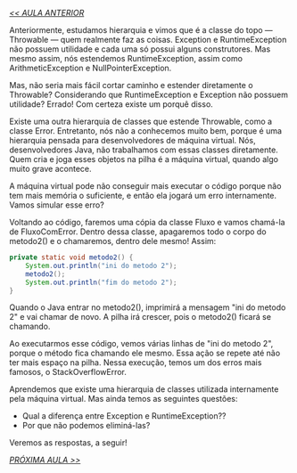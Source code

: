 *[<< AULA ANTERIOR](https://github.com/pvreboucas/java-excecoes/edit/aula-4/aulas/1-hierarquia-de-excecoes.md)*


Anteriormente, estudamos hierarquia e vimos que é a classe do topo — Throwable — quem realmente faz as coisas. Exception e RuntimeException não possuem utilidade e cada uma só possui alguns construtores. Mas mesmo assim, nós estendemos RuntimeException, assim como ArithmeticException e NullPointerException.

Mas, não seria mais fácil cortar caminho e estender diretamente o Throwable? Considerando que RuntimeException e Exception não possuem utilidade? Errado! Com certeza existe um porquê disso.

Existe uma outra hierarquia de classes que estende Throwable, como a classe Error. Entretanto, nós não a conhecemos muito bem, porque é uma hierarquia pensada para desenvolvedores de máquina virtual. Nós, desenvolvedores Java, não trabalhamos com essas classes diretamente. Quem cria e joga esses objetos na pilha é a máquina virtual, quando algo muito grave acontece.

A máquina virtual pode não conseguir mais executar o código porque não tem mais memória o suficiente, e então ela jogará um erro internamente. Vamos simular esse erro?

Voltando ao código, faremos uma cópia da classe Fluxo e vamos chamá-la de FluxoComError. Dentro dessa classe, apagaremos todo o corpo do metodo2() e o chamaremos, dentro dele mesmo! Assim:

```java
private static void metodo2() {
    System.out.println("ini do metodo 2");
    metodo2();
    System.out.println("fim do metodo 2");
}
```

Quando o Java entrar no metodo2(), imprimirá a mensagem "ini do metodo 2" e vai chamar de novo. A pilha irá crescer, pois o metodo2() ficará se chamando.

Ao executarmos esse código, vemos várias linhas de "ini do metodo 2", porque o método fica chamando ele mesmo. Essa ação se repete até não ter mais espaço na pilha. Nessa execução, temos um dos erros mais famosos, o StackOverflowError.

Aprendemos que existe uma hierarquia de classes utilizada internamente pela máquina virtual. Mas ainda temos as seguintes questões: 

* Qual a diferença entre Exception e RuntimeException??
* Por que não podemos eliminá-las?

Veremos as respostas, a seguir!

*[PRÓXIMA AULA >>](https://github.com/pvreboucas/java-excecoes/blob/aula-4/aulas/3-checked-e-unchecked.md)*
